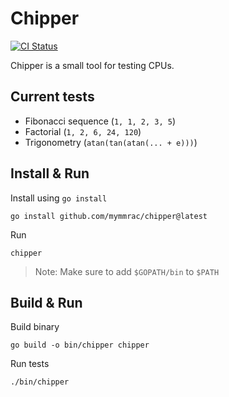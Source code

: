 # Chipper

[![CI Status](https://github.com/mymmrac/chipper/actions/workflows/ci.yml/badge.svg)](https://github.com/mymmrac/chipper/actions/workflows/ci.yml)

Chipper is a small tool for testing CPUs.

## Current tests

- Fibonacci sequence (`1, 1, 2, 3, 5`)
- Factorial (`1, 2, 6, 24, 120`)
- Trigonometry (`atan(tan(atan(... + e)))`)

## Install & Run

Install using `go install`

```shell
go install github.com/mymmrac/chipper@latest
```

Run

```shell
chipper
```

> Note: Make sure to add `$GOPATH/bin` to `$PATH`

## Build & Run

Build binary

```shell
go build -o bin/chipper chipper
```

Run tests

```shell
./bin/chipper
```
